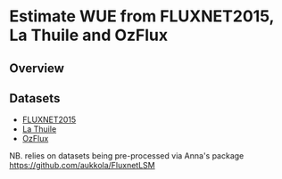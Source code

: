 # Estimate WUE from FLUXNET2015, La Thuile and OzFlux

## Overview ##

## Datasets

* [FLUXNET2015](http://fluxnet.fluxdata.org/data/fluxnet2015-dataset/)
* [La Thuile ](https://fluxnet.fluxdata.org/data/la-thuile-dataset//)
* [OzFlux](http://www.ozflux.org.au/)

NB. relies on datasets being pre-processed via Anna's package
https://github.com/aukkola/FluxnetLSM
